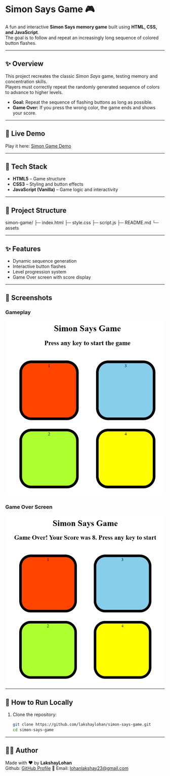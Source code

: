 # Simon Says Game 🎮

A fun and interactive **Simon Says memory game** built using **HTML, CSS, and JavaScript**.  
The goal is to follow and repeat an increasingly long sequence of colored button flashes.

---

## ✨ Overview

This project recreates the classic *Simon Says* game, testing memory and concentration skills.  
Players must correctly repeat the randomly generated sequence of colors to advance to higher levels.

- **Goal:** Repeat the sequence of flashing buttons as long as possible.  
- **Game Over:** If you press the wrong color, the game ends and shows your score.  

---

## 🚀 Live Demo

Play it here: [Simon Game Demo](https://lakshaylohan.github.io/simon-says-game/)

---

## 🧰 Tech Stack

- **HTML5** – Game structure  
- **CSS3** – Styling and button effects  
- **JavaScript (Vanilla)** – Game logic and interactivity  

---

## 📂 Project Structure
simon-game/
├─ index.html
├─ style.css
├─ script.js
├─ README.md
└─ assets

---

## ✨ Features

- Dynamic sequence generation  
- Interactive button flashes  
- Level progression system  
- Game Over screen with score display  

---

## 📸 Screenshots

### Gameplay
![Game Start](assets/image.png)

### Game Over Screen
![Game Over](assets/gameover.png)

---

## 🔧 How to Run Locally

1. Clone the repository:
   ```bash
   git clone https://github.com/lakshaylohan/simon-says-game.git
   cd simon-says-game

---

## 🙋‍♀️ Author

Made with ❤️ by **LakshayLohan**  
Github: [GitHub Profile](https://github.com/LakshayLohan)
📧 Email: lohanlakshay23@gmail.com
